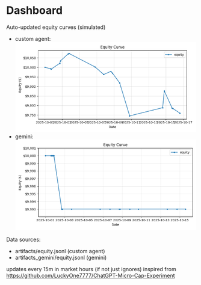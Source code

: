 # Dashboard

Auto-updated equity curves (simulated)

- custom agent: ![Equity Curve](artifacts/equity.png?v=33689e3)
- gemini: ![Equity Curve (Gemini)](artifacts_gemini/equity.png?v=33689e3)

Data sources:
- artifacts/equity.jsonl (custom agent)
- artifacts_gemini/equity.jsonl (gemini)

updates every 15m in market hours (if not just ignores)
inspired from https://github.com/LuckyOne7777/ChatGPT-Micro-Cap-Experiment